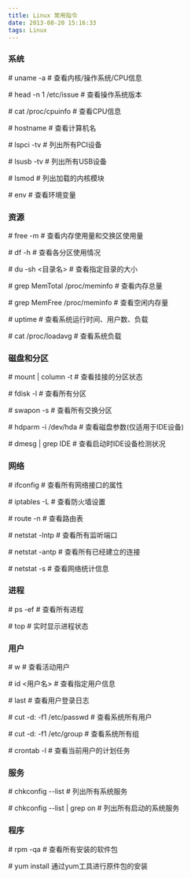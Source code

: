 ```yaml
---
title: Linux 常用指令
date: 2013-08-20 15:16:33
tags: Linux
---
```


### 系统

\# uname -a # 查看内核/操作系统/CPU信息 

\# head -n 1 /etc/issue # 查看操作系统版本 

\# cat /proc/cpuinfo # 查看CPU信息 

\# hostname # 查看计算机名 

\# lspci -tv # 列出所有PCI设备 

\# lsusb -tv # 列出所有USB设备 

\# lsmod # 列出加载的内核模块 

\# env # 查看环境变量 



### 资源

\# free -m # 查看内存使用量和交换区使用量 

\# df -h # 查看各分区使用情况 

\# du -sh <目录名> # 查看指定目录的大小 

\# grep MemTotal /proc/meminfo # 查看内存总量 

\# grep MemFree /proc/meminfo # 查看空闲内存量 

\# uptime # 查看系统运行时间、用户数、负载 

\# cat /proc/loadavg # 查看系统负载 



### 磁盘和分区

\# mount | column -t # 查看挂接的分区状态 

\# fdisk -l # 查看所有分区 

\# swapon -s # 查看所有交换分区 

\# hdparm -i /dev/hda # 查看磁盘参数(仅适用于IDE设备) 

\# dmesg | grep IDE # 查看启动时IDE设备检测状况 



### 网络

\# ifconfig # 查看所有网络接口的属性 

\# iptables -L # 查看防火墙设置 

\# route -n # 查看路由表 

\# netstat -lntp # 查看所有监听端口 

\# netstat -antp # 查看所有已经建立的连接 

\# netstat -s # 查看网络统计信息 



### 进程

\# ps -ef # 查看所有进程 

\# top # 实时显示进程状态 



### 用户

\# w # 查看活动用户 

\# id <用户名> # 查看指定用户信息 

\# last # 查看用户登录日志 

\# cut -d: -f1 /etc/passwd # 查看系统所有用户 

\# cut -d: -f1 /etc/group # 查看系统所有组 

\# crontab -l # 查看当前用户的计划任务

 

### 服务

\# chkconfig --list # 列出所有系统服务 

\# chkconfig --list | grep on # 列出所有启动的系统服务 



### 程序

\# rpm -qa # 查看所有安装的软件包

\# yum install 通过yum工具进行原件包的安装